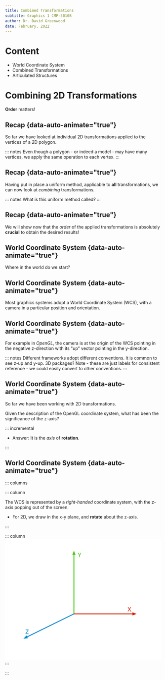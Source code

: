 ```yaml
---
title: Combined Transformations
subtitle: Graphics 1 CMP-5010B
author: Dr. David Greenwood
date: February, 2022
---
```


# Content

- World Coordinate System
- Combined Transformations
- Articulated Structures

# Combining 2D Transformations

**Order** matters!

## Recap {data-auto-animate="true"}

So far we have looked at individual 2D transformations applied to the vertices of a 2D polygon.

::: notes
Even though a polygon - or indeed a model - may have many vertices, we apply the same operation to each vertex.
:::

## Recap {data-auto-animate="true"}

Having put in place a uniform method, applicable to **all** transformations, we can now look at _combining_ transformations.

::: notes
What is this uniform method called?
:::

## Recap {data-auto-animate="true"}

We will show now that the _order_ of the applied transformations is absolutely **crucial** to obtain the desired results!

## World Coordinate System {data-auto-animate="true"}

Where in the world do we start?

## World Coordinate System {data-auto-animate="true"}

Most graphics systems adopt a World Coordinate System (WCS),
with a camera in a particular position and orientation.

## World Coordinate System {data-auto-animate="true"}

For example in _OpenGL_, the camera is at the origin of the WCS pointing in the negative z-direction with its "up" vector pointing in the y-direction.

::: notes
Different frameworks adopt different conventions. It is common to see z-up and y-up.
3D packages?
Note - these are just labels for consistent reference - we could easily convert to other conventions.
:::

## World Coordinate System {data-auto-animate="true"}

So far we have been working with 2D transformations.

Given the description of the OpenGL coordinate system, what has been the significance of the z-axis?

::: incremental

- Answer: It is the _axis_ of **rotation**.

:::

## World Coordinate System {data-auto-animate="true"}

::: columns

::: column

The WCS is represented by a _right-handed_ coordinate system, with the z-axis popping out of the screen.

- For 2D, we draw in the x-y plane, and **rotate** about the z-axis.

:::

::: column
![right handed coordinate system](assets/svg/xyz-gnomon.svg)
:::

:::
